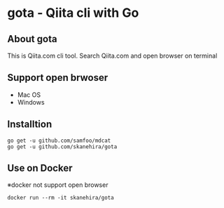 # gota - Qiita cli with Go

## About gota
This is Qiita.com cli tool.
Search Qiita.com and open browser on terminal

## Support open brwoser
- Mac OS
- Windows

## Installtion
```
go get -u github.com/samfoo/mdcat
go get -u github.com/skanehira/gota
```

## Use on Docker
※docker not support open browser

```
docker run --rm -it skanehira/gota
```

